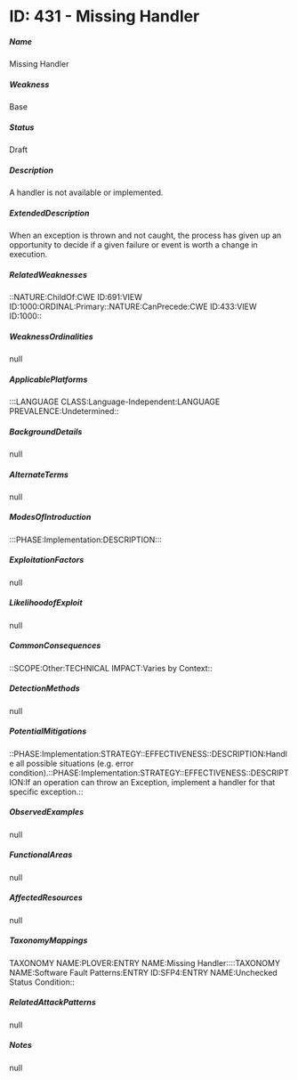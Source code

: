 # ID: 431 - Missing Handler
<h5>Name</h5>Missing Handler
<h5>Weakness</h5>Base
<h5>Status</h5>Draft
<h5>Description</h5>A handler is not available or implemented.
<h5>ExtendedDescription</h5>When an exception is thrown and not caught, the process has given up an opportunity to decide if a given failure or event is worth a change in execution.
<h5>RelatedWeaknesses</h5>::NATURE:ChildOf:CWE ID:691:VIEW ID:1000:ORDINAL:Primary::NATURE:CanPrecede:CWE ID:433:VIEW ID:1000::
<h5>WeaknessOrdinalities</h5>null
<h5>ApplicablePlatforms</h5>:::LANGUAGE CLASS:Language-Independent:LANGUAGE PREVALENCE:Undetermined::
<h5>BackgroundDetails</h5>null
<h5>AlternateTerms</h5>null
<h5>ModesOfIntroduction</h5>:::PHASE:Implementation:DESCRIPTION:::
<h5>ExploitationFactors</h5>null
<h5>LikelihoodofExploit</h5>null
<h5>CommonConsequences</h5>::SCOPE:Other:TECHNICAL IMPACT:Varies by Context::
<h5>DetectionMethods</h5>null
<h5>PotentialMitigations</h5>::PHASE:Implementation:STRATEGY::EFFECTIVENESS::DESCRIPTION:Handle all possible situations (e.g. error condition).::PHASE:Implementation:STRATEGY::EFFECTIVENESS::DESCRIPTION:If an operation can throw an Exception, implement a handler for that specific exception.::
<h5>ObservedExamples</h5>null
<h5>FunctionalAreas</h5>null
<h5>AffectedResources</h5>null
<h5>TaxonomyMappings</h5>TAXONOMY NAME:PLOVER:ENTRY NAME:Missing Handler::::TAXONOMY NAME:Software Fault Patterns:ENTRY ID:SFP4:ENTRY NAME:Unchecked Status Condition::
<h5>RelatedAttackPatterns</h5>null
<h5>Notes</h5>null

